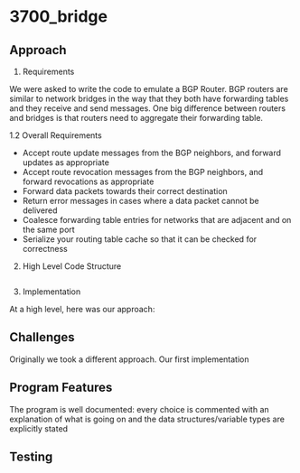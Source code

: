 # 3700_bridge

## Approach

1. Requirements   

We were asked to write the code to emulate a BGP Router. BGP routers are similar to network bridges in the way that they both have forwarding tables and they receive and send messages. One big difference between routers and bridges is that routers need to aggregate their forwarding table. 

1.2 Overall Requirements 
- Accept route update messages from the BGP neighbors, and forward updates as appropriate
- Accept route revocation messages from the BGP neighbors, and forward revocations as appropriate
- Forward data packets towards their correct destination
- Return error messages in cases where a data packet cannot be delivered
- Coalesce forwarding table entries for networks that are adjacent and on the same port
- Serialize your routing table cache so that it can be checked for correctness

2. High Level Code Structure 

``` python


```

3. Implementation 

At a high level, here was our approach:



## Challenges 

Originally we took a different approach. Our first implementation 

## Program Features

The program is well documented: every choice is commented with an explanation of what is going on and the data structures/variable types are explicitly stated


## Testing 

